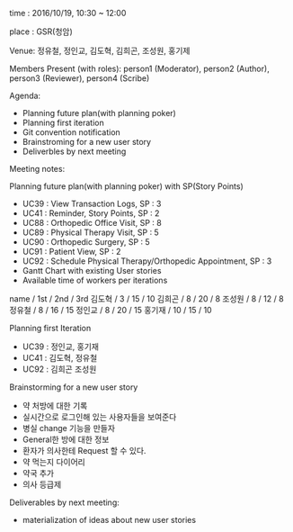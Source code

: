 time : 2016/10/19, 10:30 ~ 12:00

place : GSR(청암)

Venue: 정유철, 정인교, 김도혁, 김희곤, 조성원, 홍기제

Members Present (with roles): person1 (Moderator), person2 (Author), person3 (Reviewer), person4 (Scribe)

Agenda:
- Planning future plan(with planning poker)
- Planning first iteration
- Git convention notification
- Brainstroming for a new user story
- Deliverbles by next meeting

Meeting notes:
  
Planning future plan(with planning poker) with SP(Story Points)
- UC39 : View Transaction Logs, SP : 3
- UC41 : Reminder, Story Points, SP : 2
- UC88 : Orthopedic Office Visit, SP : 8
- UC89 : Physical Therapy Visit, SP : 5
- UC90 : Orthopedic Surgery, SP : 5
- UC91 : Patient View, SP : 2
- UC92 : Schedule Physical Therapy/Orthopedic Appointment, SP : 3
- Gantt Chart with existing User stories
- Available time of workers per iterations

name / 1st / 2nd / 3rd
김도혁 / 3 / 15 / 10
김희곤 / 8 / 20 / 8
조성원 / 8 / 12 / 8
정유철 / 8 / 16 / 15
정인교 / 8 / 20 / 15
홍기재 / 10 / 15 / 10

Planning first Iteration
- UC39 : 정인교, 홍기재
- UC41 : 김도혁, 정유철
- UC92 : 김희곤 조성원

Brainstorming for a new user story
- 약 처방에 대한 기록
- 실시간으로 로그인해 있는 사용자들을 보여준다
- 병실 change 기능을 만들자
- General한 방에 대한 정보
- 환자가 의사한테 Request 할 수 있다.
- 약 먹는지 다이어리
- 약국 추가
- 의사 등급제

Deliverables by next meeting:
- materialization of ideas about new user stories